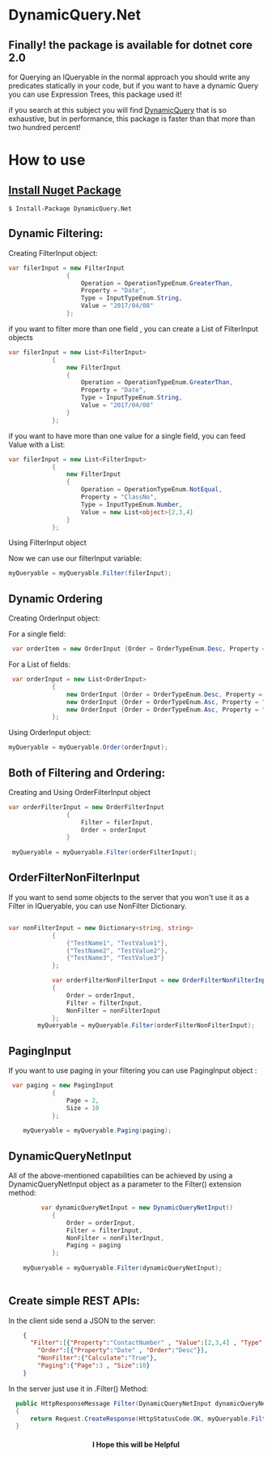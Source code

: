 # DynamicQuery.Net

## Finally! the package is available for dotnet core 2.0

for Querying an IQueryable in the normal approach you should write any predicates statically in your code, but if you want to have a dynamic Query you can use Expression Trees, this package used it!

if you search at this subject you will find  [DynamicQuery](https://www.nuget.org/packages/DynamicQuery) that is so exhaustive, but in performance, this package is faster than that more than two hundred percent!

# How to use

## [Install Nuget Package](https://www.nuget.org/packages/DynamicQuery.Net)
```
$ Install-Package DynamicQuery.Net
```

## Dynamic Filtering:

Creating FilterInput object:

```cs
var filerInput = new FilterInput
                {
                    Operation = OperationTypeEnum.GreaterThan,
                    Property = "Date",
                    Type = InputTypeEnum.String,
                    Value = "2017/04/08"
                };
```
if you want to filter more than one field , you can create a List of FilterInput objects
```cs
var filerInput = new List<FilterInput>
            {
                new FilterInput
                {
                    Operation = OperationTypeEnum.GreaterThan,
                    Property = "Date",
                    Type = InputTypeEnum.String,
                    Value = "2017/04/08"
                }
            };
```

if you want to have more than one value for a single field, you can feed Value with a List: 
```cs
var filerInput = new List<FilterInput>
            {
                new FilterInput
                {
                    Operation = OperationTypeEnum.NotEqual,
                    Property = "ClassNo",
                    Type = InputTypeEnum.Number,
                    Value = new List<object>{2,3,4}
                }
            };
```

Using FilterInput object

Now we can use our filterInput variable:

```cs
myQueryable = myQueryable.Filter(filerInput);
```


## Dynamic Ordering

Creating OrderInput object:

For a single field:
```cs
 var orderItem = new OrderInput {Order = OrderTypeEnum.Desc, Property = "Date"};
```

For a List of fields:

```cs
 var orderInput = new List<OrderInput>
            {
                new OrderInput {Order = OrderTypeEnum.Desc, Property = "Date"},
                new OrderInput {Order = OrderTypeEnum.Asc, Property = "Name"},
                new OrderInput {Order = OrderTypeEnum.Asc, Property = "ID"}
            };
```

Using OrderInput object:

```cs
myQueryable = myQueryable.Order(orderInput);
```

## Both of Filtering and Ordering:

Creating and Using OrderFilterInput object

```cs
var orderFilterInput = new OrderFilterInput 
                {
                    Filter = filerInput,
                    Order = orderInput
                }
               
 myQueryable = myQueryable.Filter(orderFilterInput); 
```

## OrderFilterNonFilterInput 

If you want to send some objects to the server that you won't use it as a Filter in IQueryable, you can use NonFilter Dictionary.

```cs

var nonFilterInput = new Dictionary<string, string>
            {
                {"TestName1", "TestValue1"},
                {"TestName2", "TestValue2"},
                {"TestName3", "TestValue3"}
            };

            var orderFilterNonFilterInput = new OrderFilterNonFilterInput()
            {
                Order = orderInput,
                Filter = filterInput,
                NonFilter = nonFilterInput
            };
		myQueryable = myQueryable.Filter(orderFilterNonFilterInput);
```

## PagingInput

If you want to use paging in your filtering you can use PagingInput object :

```cs
 var paging = new PagingInput
            {
                Page = 2,
                Size = 10
            };
			
	myQueryable = myQueryable.Paging(paging);
```

## DynamicQueryNetInput

All of the above-mentioned capabilities can be achieved by using a DynamicQueryNetInput object as a parameter to the Filter() extension method:

```cs
         var dynamicQueryNetInput = new DynamicQueryNetInput()
            {
                Order = orderInput,
                Filter = filterInput,
                NonFilter = nonFilterInput,
                Paging = paging
            };
			
	myQueryable = myQueryable.Filter(dynamicQueryNetInput);
	
```


## Create simple REST APIs:

 In the client side send a JSON to the server:

```json
	{
      "Filter":[{"Property":"ContactNumber" , "Value":[2,3,4] , "Type":"Number" , "Operation":"Equal"}],
    	"Order":[{"Property":"Date" , "Order":"Desc"}],
    	"NonFilter":{"Calculate":"True"},
        "Paging":{"Page":3 , "Size":10}
	}
```

 In the server just use it in .Filter() Method:

```cs
  public HttpResponseMessage Filter(DynamicQueryNetInput dynamicQueryNetInput)
  {
      return Request.CreateResponse(HttpStatusCode.OK, myQueryable.Filter(dynamicQueryNetInput));
  }
```


 <h4 style="text-align: center;">I Hope this will be Helpful</h4>

